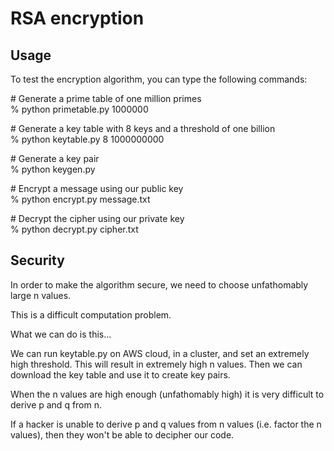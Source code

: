 # RSA encryption

## Usage
To test the encryption algorithm, you can type the following commands:

\# Generate a prime table of one million primes\
% python primetable.py 1000000

\# Generate a key table with 8 keys and a threshold of one billion\
% python keytable.py 8 1000000000

\# Generate a key pair\
% python keygen.py

\# Encrypt a message using our public key\
% python encrypt.py message.txt

\# Decrypt the cipher using our private key\
% python decrypt.py cipher.txt

## Security
In order to make the algorithm secure, we need to choose unfathomably large n values.

This is a difficult computation problem.

What we can do is this...

We can run keytable.py on AWS cloud, in a cluster, and set an extremely high threshold. This will result in extremely high n values. Then we can download the key table and use it to create key pairs.

When the n values are high enough (unfathomably high) it is very difficult to derive p and q from n.

If a hacker is unable to derive p and q values from n values (i.e. factor the n values), then they won't be able to decipher our code.
